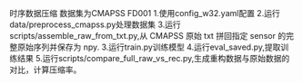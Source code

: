 时序数据压缩
数据集为CMAPSS FD001
1.使用config_w32.yaml配置
2.运行 data/preprocess_cmapss.py处理数据集
3.运行scripts/assemble_raw_from_txt.py,从 CMAPSS 原始 txt 拼回指定 sensor 的完整原始序列并保存为 npy.
3.运行train.py训练模型
4.运行eval_saved.py,提取训练结果
5.运行scripts/compare_full_raw_vs_rec.py,生成重构数据与原始数据的对比，计算压缩率。
